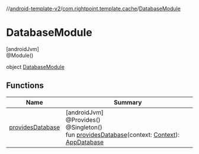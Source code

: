 //[android-template-v2](../../../index.md)/[com.rightpoint.template.cache](../index.md)/[DatabaseModule](index.md)

# DatabaseModule

[androidJvm]\
@Module()

object [DatabaseModule](index.md)

## Functions

| Name | Summary |
|---|---|
| [providesDatabase](provides-database.md) | [androidJvm]<br>@Provides()<br>@Singleton()<br>fun [providesDatabase](provides-database.md)(context: [Context](https://developer.android.com/reference/kotlin/android/content/Context.html)): [AppDatabase](../-app-database/index.md) |
